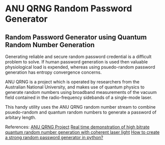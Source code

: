 # ANU QRNG Random Password Generator
## Random Password Generator using Quantum Random Number Generation

Generating reliable and secure random password credential is a difficult problem to solve. If human password generation is used then valuable physiological load is expended, whereas using psuedo-random password generation has entropy convergence concerns.

ANU QRNG is a project which is operated by researchers from the Australian National University, and makes use of quantum physics to generate random numbers using broadband measurements of the vacuum field contained in the radio-frequency sidebands of a single-mode laser.

This handy utility uses the ANU QRNG random number stream to combine psuedo-random and quantum random numbers to generate a password of arbitary length.

References:
[ANU QRNG Project](https://qrng.anu.edu.au/)
[Real time demonstration of high bitrate quantum random number generation with coherent laser light](https://aip.scitation.org/doi/10.1063/1.3597793)
[How to create a strong random password generator in python?](https://www.bhutanpythoncoders.com/how-to-create-a-strong-random-password-generator-in-python/)